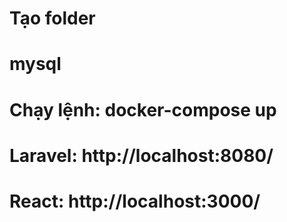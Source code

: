 # Tạo folder 
# mysql
# Chạy lệnh: docker-compose up
# Laravel: http://localhost:8080/
# React: http://localhost:3000/